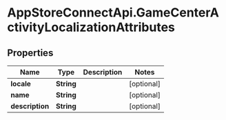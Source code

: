 # AppStoreConnectApi.GameCenterActivityLocalizationAttributes

## Properties

Name | Type | Description | Notes
------------ | ------------- | ------------- | -------------
**locale** | **String** |  | [optional] 
**name** | **String** |  | [optional] 
**description** | **String** |  | [optional] 


